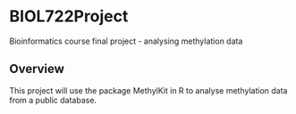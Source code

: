# BIOL722Project
Bioinformatics course final project - analysing methylation data

## Overview
This project will use the package MethylKit in R to analyse methylation data from a public database. 
